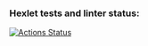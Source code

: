 ### Hexlet tests and linter status:
[![Actions Status](https://github.com/Ek-Shi/python-project-49/actions/workflows/hexlet-check.yml/badge.svg)](https://github.com/Ek-Shi/python-project-49/actions)